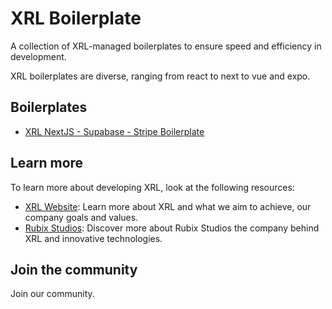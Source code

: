 # XRL Boilerplate

A collection of XRL-managed boilerplates to ensure speed and efficiency in development.

XRL boilerplates are diverse, ranging from react to next to vue and expo.

## Boilerplates

- [XRL NextJS - Supabase - Stripe Boilerplate](https://github.com/rubixvi/XRL-Boilerplate/tree/master/nextjs-supabase-stripe#xrl-nextjs---supabase---stripe-boilerplate)

## Learn more

To learn more about developing XRL, look at the following resources:

- [XRL Website](https://xrl.au/): Learn more about XRL and what we aim to achieve, our company goals and values.
- [Rubix Studios](https://www.rubixstudios.com.au): Discover more about Rubix Studios the company behind XRL and innovative technologies.

## Join the community

Join our community.
